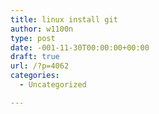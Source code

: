 ```yaml
---
title: linux install git
author: w1100n
type: post
date: -001-11-30T00:00:00+00:00
draft: true
url: /?p=4062
categories:
  - Uncategorized

---
```

